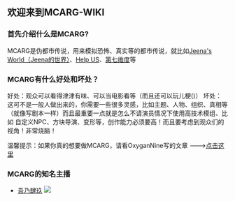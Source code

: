 ## 欢迎来到MCARG-WIKI

### 首先介绍什么是MCARG?
MCARG是伪都市传说，用来模拟恐怖、真实等的都市传说，就比如[Jeena's World（Jeena的世界）](https://www.bilibili.com/video/BV1tB4y1N7Nz)、[Help US](https://www.bilibili.com/video/BV1754y177qP)、[第七维度](https://www.bilibili.com/video/BV1H44y1L7LR)等

### MCARG有什么好处和坏处？
好处：观众可以看得津津有味、可以当电影看等（而且还可以玩儿梗()）
坏处：这可不是一般人做出来的，你需要一些很多灵感，比如主题、人物、组织、真相等（就像写剧本一样）而且最重要一点就是怎么不请演员情况下使用高技术模组、比如 自定义NPC、方块导演、变形等，创作能力必须要高！而且要考虑到观众们的视角！非常烧脑！

温馨提示：如果你真的想要做MCARG，请看OxyganNine写的文章 --->[点击这里](https://www.bilibili.com/read/cv17800163)

### MCARG的知名主播
- [吾乃肆玖](https://space.bilibili.com/206085081)
  ![](https://i0.hdslb.com/bfs/face/414d74e49f74e43c4dac3010e94722a6474f337c.jpg@240w_240h_1c_1s.webp)
